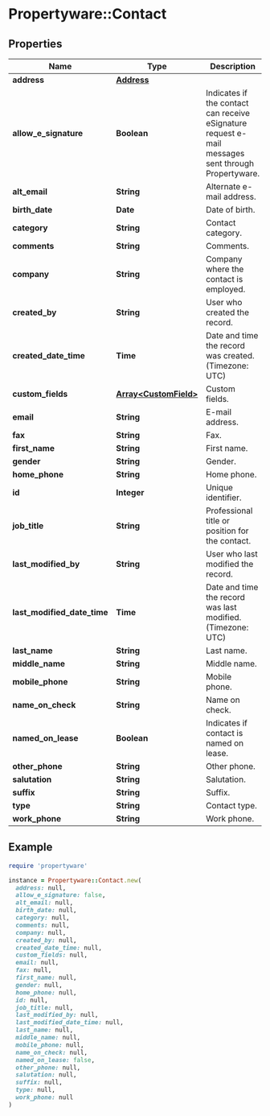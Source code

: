 # Propertyware::Contact

## Properties

| Name | Type | Description | Notes |
| ---- | ---- | ----------- | ----- |
| **address** | [**Address**](Address.md) |  | [optional] |
| **allow_e_signature** | **Boolean** | Indicates if the contact can receive eSignature request e-mail messages sent through Propertyware. | [optional] |
| **alt_email** | **String** | Alternate e-mail address. | [optional] |
| **birth_date** | **Date** | Date of birth. | [optional] |
| **category** | **String** | Contact category. | [optional] |
| **comments** | **String** | Comments. | [optional] |
| **company** | **String** | Company where the contact is employed. | [optional] |
| **created_by** | **String** | User who created the record. | [optional] |
| **created_date_time** | **Time** | Date and time the record was created. (Timezone: UTC) | [optional] |
| **custom_fields** | [**Array&lt;CustomField&gt;**](CustomField.md) | Custom fields. | [optional] |
| **email** | **String** | E-mail address. | [optional] |
| **fax** | **String** | Fax. | [optional] |
| **first_name** | **String** | First name. | [optional] |
| **gender** | **String** | Gender. | [optional] |
| **home_phone** | **String** | Home phone. | [optional] |
| **id** | **Integer** | Unique identifier. | [optional] |
| **job_title** | **String** | Professional title or position for the contact. | [optional] |
| **last_modified_by** | **String** | User who last modified the record. | [optional] |
| **last_modified_date_time** | **Time** | Date and time the record was last modified. (Timezone: UTC) | [optional] |
| **last_name** | **String** | Last name. | [optional] |
| **middle_name** | **String** | Middle name. | [optional] |
| **mobile_phone** | **String** | Mobile phone. | [optional] |
| **name_on_check** | **String** | Name on check. | [optional] |
| **named_on_lease** | **Boolean** | Indicates if contact is named on lease. | [optional] |
| **other_phone** | **String** | Other phone. | [optional] |
| **salutation** | **String** | Salutation. | [optional] |
| **suffix** | **String** | Suffix. | [optional] |
| **type** | **String** | Contact type. | [optional] |
| **work_phone** | **String** | Work phone. | [optional] |

## Example

```ruby
require 'propertyware'

instance = Propertyware::Contact.new(
  address: null,
  allow_e_signature: false,
  alt_email: null,
  birth_date: null,
  category: null,
  comments: null,
  company: null,
  created_by: null,
  created_date_time: null,
  custom_fields: null,
  email: null,
  fax: null,
  first_name: null,
  gender: null,
  home_phone: null,
  id: null,
  job_title: null,
  last_modified_by: null,
  last_modified_date_time: null,
  last_name: null,
  middle_name: null,
  mobile_phone: null,
  name_on_check: null,
  named_on_lease: false,
  other_phone: null,
  salutation: null,
  suffix: null,
  type: null,
  work_phone: null
)
```

